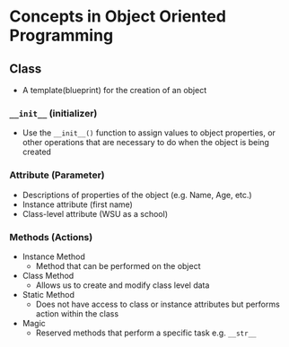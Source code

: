 # Concepts in Object Oriented Programming

## Class

- A template(blueprint) for the creation of an object


### `__init__` (initializer)

- Use the `__init__()` function to assign values to object properties, or other operations that are necessary to do when the object is being created

### Attribute (Parameter)

- Descriptions of properties of the object (e.g. Name, Age, etc.)
- Instance attribute (first name)
- Class-level attribute (WSU as a school)

### Methods (Actions)
- Instance Method
    - Method that can be performed on the object
- Class Method
    - Allows us to create and modify class level data
- Static Method
    - Does not have access to class or instance attributes but performs action within the class
- Magic
    - Reserved methods that perform a specific task e.g. `__str__`